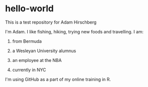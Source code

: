 # hello-world
This is a test repository for Adam Hirschberg


I'm Adam. I like fishing, hiking, trying new foods and travelling. I am:

1) from Bermuda

2) a Wesleyan University alumnus

3) an employee at the NBA

4) currently in NYC


I'm using GitHub as a part of my online training in R.

